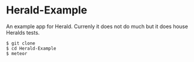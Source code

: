 # Herald-Example
An example app for Herald. Currenly it does not do much but it does house Heralds tests.

```
$ git clone 
$ cd Herald-Example
$ meteor
```
